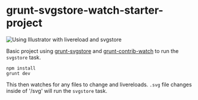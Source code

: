 # grunt-svgstore-watch-starter-project

![Using Illustrator with livereload and svgstore](http://charliejwalter.net/github/grunt-svgstore-watch-starter-project.gif)

Basic project using [grunt-svgstore](https://github.com/FWeinb/grunt-svgstore) and [grunt-contrib-watch](https://github.com/gruntjs/grunt-contrib-watch) to run the `svgstore` task.

```
npm install
grunt dev
```

This then watches for any files to change and livereloads. `.svg` file changes inside of '/svg' will run the `svgstore` task.
